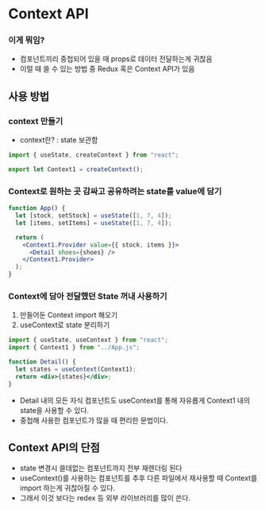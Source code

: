 # Context API

### 이게 뭐임?

- 컴포넌트끼리 중첩되어 있을 때 props로 데이터 전달하는게 귀찮음
- 이럴 때 쓸 수 있는 방법 중 Redux 혹은 Context API가 있음

## 사용 방법

### context 만들기

- context란? : state 보관함

```jsx
import { useState, createContext } from "react";

export let Context1 = createContext();
```

### Context로 원하는 곳 감싸고 공유하려는 state를 value에 담기

```jsx
function App() {
  let [stock, setStock] = useState([1, 7, 4]);
  let [items, setItems] = useState([1, 7, 4]);

  return (
    <Context1.Provider value={{ stock, items }}>
      <Detail shoes={shoes} />
    </Context1.Provider>
  );
}
```

### Context에 담아 전달했던 State 꺼내 사용하기

1. 만들어둔 Context import 해오기
2. useContext로 state 분리하기

```jsx
import { useState, useContext } from "react";
import { Context1 } from "../App.js";

function Detail() {
  let states = useContext(Context1);
  return <div>{states}</div>;
}
```

- Detail 내의 모든 자식 컴포넌트도 useContext를 통해 자유롭게 Context1 내의 state을 사용할 수 있다.
- 중첩해 사용한 컴포넌트가 많을 때 편리한 문법이다.

## Context API의 단점

- state 변경시 쓸데없는 컴포넌트까지 전부 재렌더링 된다
- useContext()를 사용하는 컴포넌트를 추후 다른 파일에서 재사용할 때 Context를 import 하는게 귀찮아질 수 있다.
- 그래서 이것 보다는 redex 등 외부 라이브러리를 많이 쓴다.
